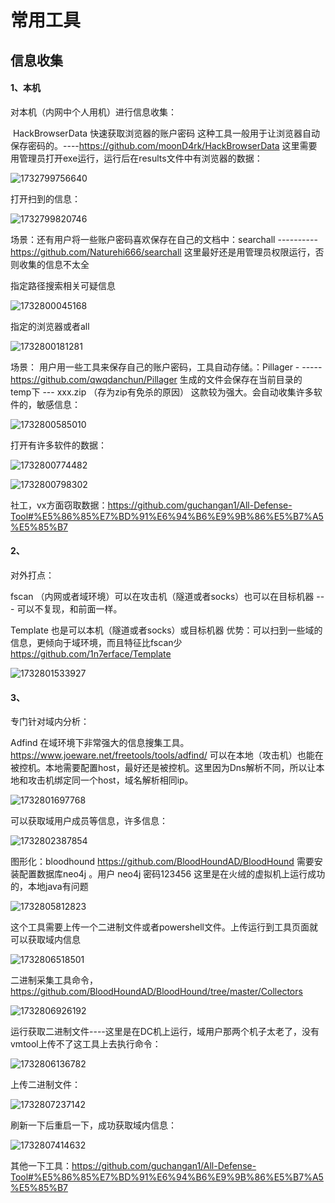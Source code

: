 
# 常用工具

## 信息收集

#### 1、本机

对本机（内网中个人用机）进行信息收集： 

​     HackBrowserData 快速获取浏览器的账户密码  这种工具一般用于让浏览器自动保存密码的。----https://github.com/moonD4rk/HackBrowserData   这里需要用管理员打开exe运行，运行后在results文件中有浏览器的数据：

![1732799756640](https://cdn.jsdelivr.net/gh/maybeyjb/blue-team/img/202506170942121.png)

打开扫到的信息：

![1732799820746](https://cdn.jsdelivr.net/gh/maybeyjb/blue-team/img/202506170942122.png)

 场景：还有用户将一些账户密码喜欢保存在自己的文档中：searchall ----------https://github.com/Naturehi666/searchall		这里最好还是用管理员权限运行，否则收集的信息不太全

指定路径搜索相关可疑信息

![1732800045168](https://cdn.jsdelivr.net/gh/maybeyjb/blue-team/img/202506170942123.png)

指定的浏览器或者all

![1732800181281](https://cdn.jsdelivr.net/gh/maybeyjb/blue-team/img/202506170942124.png)

场景： 用户用一些工具来保存自己的账户密码，工具自动存储。：Pillager - -----https://github.com/qwqdanchun/Pillager 			生成的文件会保存在当前目录的 temp下  --- xxx.zip    （存为zip有免杀的原因）   这款较为强大。会自动收集许多软件的，敏感信息：

![1732800585010](https://cdn.jsdelivr.net/gh/maybeyjb/blue-team/img/202506170942125.png)

打开有许多软件的数据：

![1732800774482](https://cdn.jsdelivr.net/gh/maybeyjb/blue-team/img/202506170942126.png)

![1732800798302](https://cdn.jsdelivr.net/gh/maybeyjb/blue-team/img/202506170942127.png)

社工，vx方面窃取数据：https://github.com/guchangan1/All-Defense-Tool#%E5%86%85%E7%BD%91%E6%94%B6%E9%9B%86%E5%B7%A5%E5%85%B7

#### 2、

对外打点：

  fscan  （内网或者域环境）可以在攻击机（隧道或者socks）也可以在目标机器  -- - 可以不复现，和前面一样。

 Template  也是可以本机（隧道或者socks）或目标机器 优势：可以扫到一些域的信息，更倾向于域环境，而且特征比fscan少 https://github.com/1n7erface/Template

![1732801533927](https://cdn.jsdelivr.net/gh/maybeyjb/blue-team/img/202506170942128.png)

#### 3、

专门针对域内分析：

   Adfind 在域环境下非常强大的信息搜集工具。https://www.joeware.net/freetools/tools/adfind/								可以在本地（攻击机）也能在被控机。本地需要配置host，最好还是被控机。这里因为Dns解析不同，所以让本地和攻击机绑定同一个host，域名解析相同ip。

![1732801697768](https://cdn.jsdelivr.net/gh/maybeyjb/blue-team/img/202506170942129.png)

可以获取域用户成员等信息，许多信息：

![1732802387854](https://cdn.jsdelivr.net/gh/maybeyjb/blue-team/img/202506170942130.png)

 图形化：bloodhound   https://github.com/BloodHoundAD/BloodHound       需要安装配置数据库neo4j 。用户 neo4j  密码123456      这里是在火绒的虚拟机上运行成功的，本地java有问题

![1732805812823](https://cdn.jsdelivr.net/gh/maybeyjb/blue-team/img/202506170942131.png)

这个工具需要上传一个二进制文件或者powershell文件。上传运行到工具页面就可以获取域内信息

![1732806518501](https://cdn.jsdelivr.net/gh/maybeyjb/blue-team/img/202506170942132.png)

二进制采集工具命令，https://github.com/BloodHoundAD/BloodHound/tree/master/Collectors	

![1732806926192](https://cdn.jsdelivr.net/gh/maybeyjb/blue-team/img/202506170942133.png)

运行获取二进制文件----这里是在DC机上运行，域用户那两个机子太老了，没有vmtool上传不了这工具上去执行命令：

![1732806136782](https://cdn.jsdelivr.net/gh/maybeyjb/blue-team/img/202506170942134.png)

上传二进制文件：

![1732807237142](https://cdn.jsdelivr.net/gh/maybeyjb/blue-team/img/202506170942135.png)

刷新一下后重启一下，成功获取域内信息：

![1732807414632](https://cdn.jsdelivr.net/gh/maybeyjb/blue-team/img/202506170942136.png)

其他一下工具：https://github.com/guchangan1/All-Defense-Tool#%E5%86%85%E7%BD%91%E6%94%B6%E9%9B%86%E5%B7%A5%E5%85%B7
